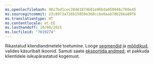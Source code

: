 ```yaml
---
ms.openlocfilehash: 98c7bd1cec20481874681e98bda050846c760e45
ms.sourcegitcommit: 23c8973a726b15050e368cc6e0aab78b266a89f6
ms.translationtype: HT
ms.contentlocale: et-EE
ms.lasthandoff: 10/08/2021
ms.locfileid: "7619274"
---
```

Rikastatud kliendiandmetele toetumine. Looge [segmendid](../audience-insights/segments.md) ja [mõõdikud](../audience-insights/measures.md), valides käsuribalt ikoonid. Samuti saate [eksportida andmed](../audience-insights/export-destinations.md), et pakkuda klientidele isikupärastatud kogemust.